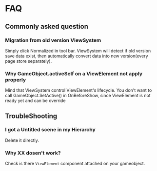 # FAQ
## Commonly asked question
### Migration from old version ViewSystem
Simply click Normalized in tool bar. ViewSystem will detect if old version save data exist, then automatically convert data into new version(every page store separately).


<!-- TODO:把這個問題描述得更好 -->
### Why GameObject.activeSelf on a ViewElement not apply properly
Mind that ViewSystem control ViewElement's lifecycle. You don't want to call GameObject.SetActive() in OnBeforeShow, since ViewElement is not ready yet and can be override

## TroubleShooting

### I got a Untitled scene in my Hierarchy
Delete it directly.

### Why XX dosen't work?
Check is there `ViewElement` component attached on your gameobject. 